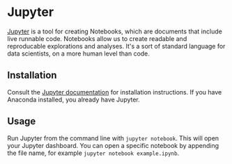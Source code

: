 # Jupyter
[Jupyter](https://jupyter.readthedocs.io/en/latest/install.html) is a tool for creating Notebooks, which are documents that include live runnable code. Notebooks allow us to create readable and reproducable explorations and analyses. It's a sort of standard language for data scientists, on a more human level than code.

## Installation
Consult the [Jupyter documentation](https://jupyter.readthedocs.io/en/latest/install.html) for installation instructions. If you have Anaconda installed, you already have Jupyter.

## Usage
Run Jupyter from the command line with `jupyter notebook`. This will open your Jupyter dashboard. You can open a specific notebook by appending the file name, for example `jupyter notebook example.ipynb`.
